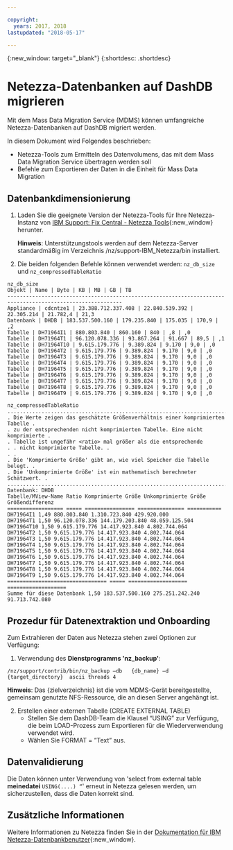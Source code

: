 ```yaml
---

copyright:
  years: 2017, 2018
lastupdated: "2018-05-17"

---
```

{:new_window: target="_blank"}
{:shortdesc: .shortdesc}

# Netezza-Datenbanken auf DashDB migrieren

Mit dem Mass Data Migration Service (MDMS) können umfangreiche Netezza-Datenbanken auf DashDB migriert werden.

In diesem Dokument wird Folgendes beschrieben:
- Netezza-Tools zum Ermitteln des Datenvolumens, das mit dem Mass Data Migration Service übertragen werden soll
- Befehle zum Exportieren der Daten in die Einheit für Mass Data Migration

## Datenbankdimensionierung
1. Laden Sie die geeignete Version der Netezza-Tools für Ihre Netezza-Instanz von [IBM Support: Fix Central - Netezza Tools](https://www-945.ibm.com/support/fixcentral/options?selectionBean.selectedTab=find&selection=ibm%2fInformation+Management%3bPureData+System+for+Analytics%3bibm%2fInformation+Management%2fNetezza+Tools){:new_window} herunter.

   **Hinweis**: Unterstützungstools werden auf dem Netezza-Server standardmäßig im Verzeichnis /nz/support-IBM_Netezza<version>/bin installiert.

2. Die beiden folgenden Befehle können verwendet werden: `nz_db_size` und `nz_compressedTableRatio`

  ```
  nz_db_size
Objekt | Name | Byte | KB | MB | GB | TB
-----------------------------------------------------------------------------------------------------------
Appliance | cdcntze1 | 23.388.712.337.408 | 22.840.539.392 | 22.305.214 | 21.782,4 | 21,3
Datenbank | DHDB | 183.537.500.160 | 179.235.840 | 175.035 | 170,9 | ,2
Tabelle | DH71964I1 | 880.803.840 | 860.160 | 840 | ,8 | ,0
Tabelle | DH71964T1 | 96.120.078.336 | 93.867.264 | 91.667 | 89,5 | ,1
Tabelle | DH71964T10 | 9.615.179.776 | 9.389.824 | 9.170 | 9,0 | ,0
Tabelle | DH71964T2 | 9.615.179.776 | 9.389.824 | 9.170 | 9,0 | ,0
Tabelle | DH71964T3 | 9.615.179.776 | 9.389.824 | 9.170 | 9,0 | ,0
Tabelle | DH71964T4 | 9.615.179.776 | 9.389.824 | 9.170 | 9,0 | ,0
Tabelle | DH71964T5 | 9.615.179.776 | 9.389.824 | 9.170 | 9,0 | ,0
Tabelle | DH71964T6 | 9.615.179.776 | 9.389.824 | 9.170 | 9,0 | ,0
Tabelle | DH71964T7 | 9.615.179.776 | 9.389.824 | 9.170 | 9,0 | ,0
Tabelle | DH71964T8 | 9.615.179.776 | 9.389.824 | 9.170 | 9,0 | ,0
Tabelle | DH71964T9 | 9.615.179.776 | 9.389.824 | 9.170 | 9,0 | ,0
  ```


  ```
  nz_compressedTableRatio
  ....................................................................................
  . Die Werte zeigen das geschätzte Größenverhältnis einer komprimierten Tabelle .
  . zu der entsprechenden nicht komprimierten Tabelle. Eine nicht komprimierte .
. Tabelle ist ungefähr <ratio> mal größer als die entsprechende
  . . nicht komprimierte Tabelle. .
  . .
  . Die 'Komprimierte Größe' gibt an, wie viel Speicher die Tabelle belegt. .
  . Die 'Unkomprimierte Größe' ist ein mathematisch berechneter Schätzwert. .
  ....................................................................................
  Datenbank: DHDB
Tabelle/MView-Name Ratio Komprimierte Größe Unkomprimierte Größe Größendifferenz
================== ===== ================ =============== ===========
DH71964I1 1,49 880.803.840 1.310.723.840 429.920.000
DH71964T1 1,50 96.120.078.336 144.179.203.840 48.059.125.504
DH71964T10 1,50 9.615.179.776 14.417.923.840 4.802.744.064
DH71964T2 1,50 9.615.179.776 14.417.923.840 4.802.744.064
DH71964T3 1,50 9.615.179.776 14.417.923.840 4.802.744.064
DH71964T4 1,50 9.615.179.776 14.417.923.840 4.802.744.064
DH71964T5 1,50 9.615.179.776 14.417.923.840 4.802.744.064
DH71964T6 1,50 9.615.179.776 14.417.923.840 4.802.744.064
DH71964T7 1,50 9.615.179.776 14.417.923.840 4.802.744.064
DH71964T8 1,50 9.615.179.776 14.417.923.840 4.802.744.064
DH71964T9 1,50 9.615.179.776 14.417.923.840 4.802.744.064
  ================================ ===== =================== ===================
Summe für diese Datenbank 1,50 183.537.500.160 275.251.242.240 91.713.742.080
  ```

## Prozedur für Datenextraktion und Onboarding

Zum Extrahieren der Daten aus Netezza stehen zwei Optionen zur Verfügung:
1. Verwendung des **Dienstprogramms 'nz_backup'**:

  ```
  /nz/support/contrib/bin/nz_backup –db   {db_name} –d  {target_directory}  ascii threads 4
  ```

   **Hinweis**: Das {zielverzeichnis} ist die vom MDMS-Gerät bereitgestellte, gemeinsam genutzte NFS-Ressource, die an diesen Server angehängt ist.

2. Erstellen einer externen Tabelle (CREATE EXTERNAL TABLE)
   - Stellen Sie dem DashDB-Team die Klausel “USING” zur Verfügung, die beim LOAD-Prozess zum Exportieren für die Wiederverwendung verwendet wird.
   - Wählen Sie FORMAT = ”Text” aus.


## Datenvalidierung
Die Daten können unter Verwendung von 'select from external table **meinedatei** `USING(....) “`' erneut in Netezza gelesen werden, um sicherzustellen, dass die Daten korrekt sind.

## Zusätzliche Informationen
Weitere Informationen zu Netezza finden Sie in der [Dokumentation für IBM Netezza-Datenbankbenutzer](https://www.ibm.com/support/knowledgecenter/en/SSULQD_7.2.1/com.ibm.nz.dbu.doc/c_dbuser_plg_overview.html){:new_window}.
